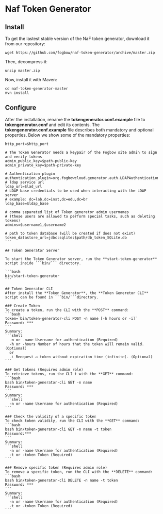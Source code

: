 # Naf Token Generator 

## Install

To get the lastest stable version of the NaF token generator, download it from our repository:

```
wget https://github.com/fogbow/naf-token-generator/archive/master.zip
```

Then, decompress it:
```
unzip master.zip
```

Now, install it with Maven:
```
cd naf-token-generator-master
mvn install
```

## Configure

After the installation, rename the **tokengenerator.conf.example** file to **tokengenerator.conf** and edit its contents. The **tokengenerator.conf.example** file describes both mandatory and optional properties. Below we show some of the mandatory properties:

````
http_port=$http_port

# The Token Generator needs a keypair of the Fogbow site admin to sign and verify tokens
admin_public_key=$path-public-key
admin_private_key=$path-private-key

# Authentication plugin
authentication_plugin=org.fogbowcloud.generator.auth.LDAPAuthentication
# ldap service url
ldap_url=$lad_url
# LDAP base credentials to be used when interacting with the LDAP server
# example: dc=lab,dc=inst,dc=edu,dc=br
ldap_base=$ldap_base

# comma separated list of Token generator admin usernames 
# (these users are allowed to perform special tasks, such as deleting tokens)
admins=$username1,$username2

# path to token database (will be created if does not exist)
token_datastore_url=jdbc:sqlite:$path/db_token_SQLite.db
```

## Token Generator Server

To start the Token Generator server, run the **start-token-generator** script inside ```bin/``` directory.

```bash
bin/start-token-generator
```

## Token Generator CLI
After install the **Token Generator**, the **Token Generetor CLI** script can be found in ```bin/```directory.

### Create Token
To create a token, run the CLI with the **POST** command:
```bash
token=`bin/token-generator-cli POST -n name [-h hours or -i]`
Password: ***
```
Summary:
```shell
  -n or -name Username for authentication (Required)
  -h or -hours Number of hours that the token will remain valid. (Optional)
  or
  -i Reequest a token without expiration time (infinite). (Optional)
```

### Get tokens (Requires admin role) 
To retrieve tokens, run the CLI t with the **GET** command:
```bash
bash bin/token-generator-cli GET -n name
Password: ***
```
Summary:
```shell
  -n or -name Username for authentication (Required)
```

### Check the validity of a specific token
To check token validity, run the CLI with the **GET** command:
```bash
bash bin/token-generator-cli GET -n name -t token
Password:***
```
Summary:
```shell
  -n or -name Username for authentication (Required)
  -t or -token Token (Required)
```

### Remove specific token (Requires admin role) 
To remove a specific token, run the CLI with the **DELETE** command:
```bash
bash bin/token-generator-cli DELETE -n name -t token
Password: ***
```
Summary:
```shell
  -n or -name Username for authentication (Required)
  -t or -token Token (Required)
```
